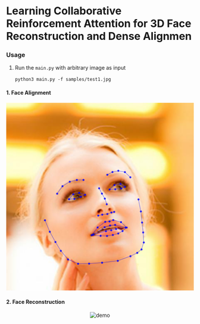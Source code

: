 # Learning Collaborative Reinforcement Attention for 3D Face Reconstruction and Dense Alignmen
### Usage
1. Run the `main.py` with arbitrary image as input
    ```
    python3 main.py -f samples/test1.jpg
#### 1. Face Alignment
<p align="center">
  <img src="samples/test1_0.jpg" alt="dapeng">
</p>

#### 2. Face Reconstruction
<p align="center">
  <img src="samples/test1_1.png" alt="demo" width="750px">
</p>  

